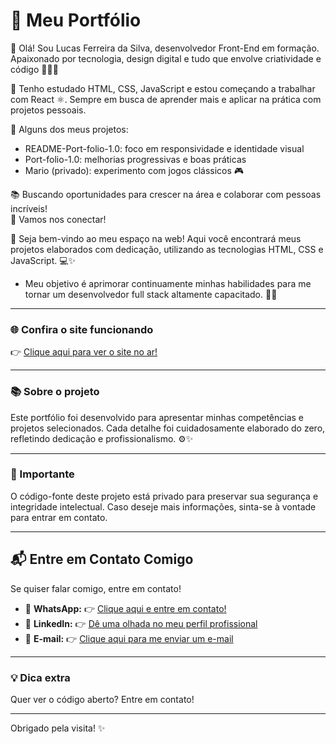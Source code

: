 # 🚀 Meu Portfólio


👋 Olá! Sou Lucas Ferreira da Silva, desenvolvedor Front-End em formação. Apaixonado por tecnologia, design digital e tudo que envolve criatividade e código 🎨👨‍💻

🚀 Tenho estudado HTML, CSS, JavaScript e estou começando a trabalhar com React ⚛️. Sempre em busca de aprender mais e aplicar na prática com projetos pessoais.

📁 Alguns dos meus projetos:
- README-Port-folio-1.0: foco em responsividade e identidade visual
- Port-folio-1.0: melhorias progressivas e boas práticas
- Mario (privado): experimento com jogos clássicos 🎮

📚 Buscando oportunidades para crescer na área e colaborar com pessoas incríveis!  
🔗 Vamos nos conectar!


👋 Seja bem-vindo ao meu espaço na web! Aqui você encontrará meus projetos elaborados com dedicação, utilizando as tecnologias HTML, CSS e JavaScript. 💻✨

- Meu objetivo é aprimorar continuamente minhas habilidades para me tornar um desenvolvedor full stack altamente capacitado. 🚀✨

---

### 🌐 Confira o site funcionando

👉 [Clique aqui para ver o site no ar!](https://port-folio-1-0-git-main-lucas-silvas-projects-a08db18e.vercel.app/)

---

### 📚 Sobre o projeto

Este portfólio foi desenvolvido para apresentar minhas competências e projetos selecionados. Cada detalhe foi cuidadosamente elaborado do zero, refletindo dedicação e profissionalismo. ⚙️✨

---

### 🔐 Importante

O código-fonte deste projeto está privado para preservar sua segurança e integridade intelectual. Caso deseje mais informações, sinta-se à vontade para entrar em contato.

---

## 📬 Entre em Contato Comigo

Se quiser falar comigo, entre em contato!

- 💬  **WhatsApp:**  👉 [Clique aqui e entre em contato!](https://wa.me/5511930343236?text=Ol%C3%A1%2C%20Lucas%20gostaria%20de%20falar%20com%20voc%C3%AA%20%3F)
- 💼  **LinkedIn:**  👉 [Dê uma olhada no meu perfil profissional](https://www.linkedin.com/in/lucas-silva-ab6360365/)
- 📧  **E-mail:**    👉 [Clique aqui para me enviar um e-mail](https://mail.yahoo.com/d/compose/7629318242?.intl=br&.lang=pt-BR)

---

### 💡 Dica extra

Quer ver o código aberto? Entre em contato!

---

Obrigado pela visita! ✨
